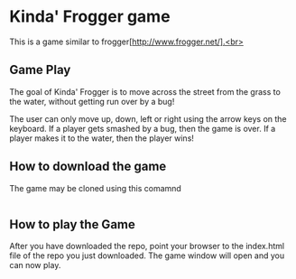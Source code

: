 # Kinda' Frogger game

This is a game similar to frogger[http://www.frogger.net/].<br>

## Game Play  
The goal of Kinda' Frogger is to move across the street from the grass to the water, without getting run over by a bug!<br>

The user can only move up, down, left or right using the arrow keys on the keyboard. If a player gets smashed by a bug, then the game is over. If a player makes it to the water, then the player wins!

## How to download the game  
The game may be cloned using this comamnd
````git clone xxx
````

## How to play the Game
After you have downloaded the repo, point your browser to the index.html file of the repo you just downloaded. The game window will open and you can now play.<br>
